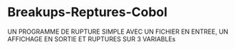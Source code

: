 # Breakups-Reptures-Cobol
UN PROGRAMME DE RUPTURE SIMPLE  AVEC UN FICHIER EN ENTREE, UN AFFICHAGE EN SORTIE ET RUPTURES SUR 3 VARIABLEs
